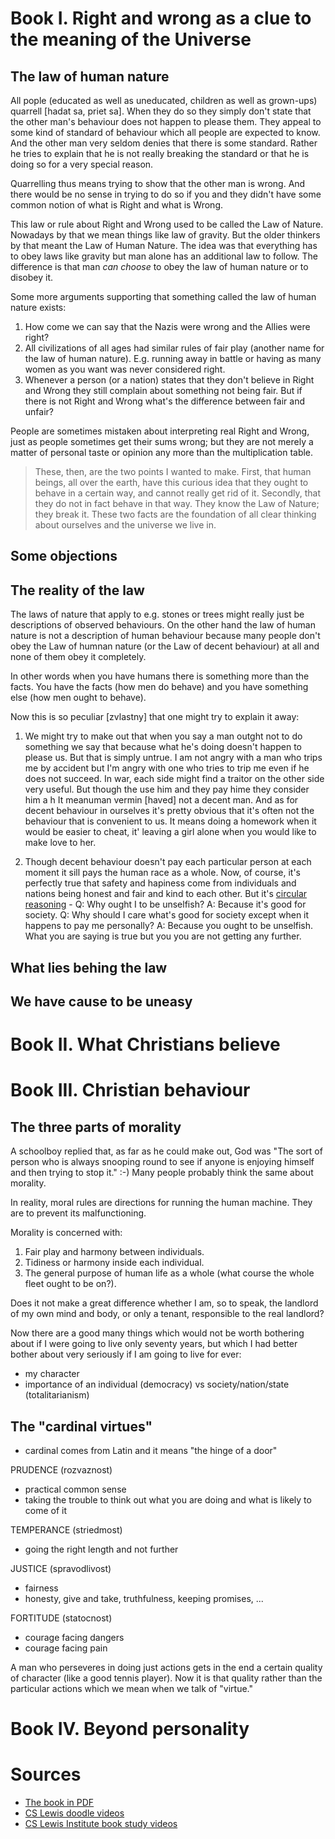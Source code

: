 # Book I. Right and wrong as a clue to the meaning of the Universe

## The law of human nature

All pople (educated as well as uneducated, children as well as grown-ups) quarrell [hadat sa, priet sa]. When they do so they simply don't state that the other man's behaviour does not happen to please them. They appeal to some kind of standard of behaviour which all people are expected to know. And the other man very seldom denies that there is some standard. Rather he tries to explain that he is not really breaking the standard or that he is doing so for a very special reason.

Quarrelling thus means trying to show that the other man is wrong. And there would be no sense in trying to do so if you and they didn't have some common notion of what is Right and what is Wrong.

This law or rule about Right and Wrong used to be called the Law of Nature. Nowadays by that we mean things like law of gravity. But the older thinkers by that meant the Law of Human Nature. The idea was that everything has to obey laws like gravity but man alone has an additional law to follow. The difference is that man *can choose* to obey the law of human nature or to disobey it.

Some more arguments supporting that something called the law of human nature exists:

1. How come we can say that the Nazis were wrong and the Allies were right?
2. All civilizations of all ages had similar rules of fair play (another name for the law of human nature). E.g. running away in battle or having as many women as you want was never considered right.
3. Whenever a person (or a nation) states that they don't believe in Right and  Wrong they still complain about something not being fair. But if there is not Right and Wrong what's the difference between fair and unfair?

People are sometimes mistaken about interpreting real Right and Wrong, just as people sometimes get their sums wrong; but they are not merely a matter of personal taste or opinion any more than the multiplication table.

> These, then, are the two points I wanted to make. First, that human beings, all over the earth, have this curious idea that they ought to behave in a certain way, and cannot really get rid of it. Secondly, that they do not in fact behave in that way. They know the Law of Nature; they break it. These two facts are the foundation of all clear thinking about ourselves and the universe we live in.

## Some objections

## The reality of the law

The laws of nature that apply to e.g. stones or trees might really just be descriptions of observed behaviours. On the other hand the law of human nature is not a description of human behaviour because many people don't obey the Law of humnan nature (or the Law of decent behaviour) at all and none of them obey it completely.

In other words when you have humans there is something more than the facts. You have the facts (how men do behave) and you have something else (how men ought to behave).

Now this is so peculiar [zvlastny] that one might try to explain it away:

1. We might try to make out that when you say a man outght not to do something we say that because what he's doing doesn't happen to please us. But that is simply untrue. I am not angry with a man who trips me by accident but I'm angry with one who tries to trip me even if he does not succeed. In war, each side might find a traitor on the other side very useful. But though the use him and they pay hime they consider him a h It meanuman vermin [haved] not a decent man. And as for decent behaviour in ourselves it's pretty obvious that it's often not the behaviour that is convenient to us. It means doing a homework when it would be easier to cheat, it' leaving a girl alone when you would like to make love to her.

2. Though decent behaviour doesn't pay each particular person at each moment it sill pays the human race as a whole. Now, of course, it's perfectly true that safety and hapiness come from individuals and nations being honest and fair and kind to each other. But it's [circular reasoning](https://en.wikipedia.org/wiki/Circular_reasoning) - Q: Why ought I to be unselfish? A: Because it's good for society. Q: Why should I care what's good for society except when it happens to pay me personally? A: Because you ought to be unselfish. What you are saying is true but you you are not getting any further.

## What lies behing the law

## We have cause to be uneasy

# Book II. What Christians believe

# Book III. Christian behaviour

## The three parts of morality

A schoolboy replied that, as far as he could make out, God was "The sort of person who is always snooping round to see if anyone is enjoying himself and then trying to stop it." :-) Many people probably think the same about morality.

In reality, moral rules are directions for running the human machine. They are to prevent its malfunctioning.

Morality is concerned with:

1. Fair play and harmony between individuals.
2. Tidiness or harmony inside each individual. 
3. The general purpose of human life as a whole (what course the whole fleet ought to be on?).

Does it not make a great difference whether I am, so to speak, the landlord of my own mind and body, or only a tenant, responsible to the real landlord?

Now there are a good many things which would not be worth bothering about if I were going to live only seventy years, but which I had better bother about very seriously if I am going to live for ever:

* my character
* importance of an individual (democracy) vs society/nation/state (totalitarianism)

## The "cardinal virtues"

* cardinal comes from Latin and it means "the hinge of a door"

PRUDENCE (rozvaznost)

* practical common sense
* taking the trouble to think out what you are doing and what is likely to come of it

TEMPERANCE (striedmost)

* going the right length and not further

JUSTICE (spravodlivost)

* fairness
* honesty, give and take, truthfulness, keeping promises, ...

FORTITUDE (statocnost)

* courage facing dangers
* courage facing pain

A man who perseveres in doing just actions gets in the end a certain quality of character (like a good tennis player). Now it is that quality rather than the particular actions which we mean when we talk of "virtue."

# Book IV. Beyond personality

# Sources

* [The book in PDF](https://www.dacc.edu/assets/pdfs/PCM/merechristianitylewis.pdf)
* [CS Lewis doodle videos](https://youtu.be/QmHXYhpEDfM)
* [CS Lewis Institute book study videos](https://youtu.be/KeBU5yck2ss)
